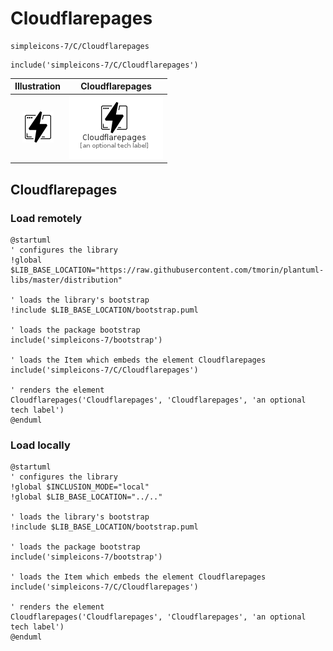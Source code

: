 # Cloudflarepages


```text
simpleicons-7/C/Cloudflarepages
```

```text
include('simpleicons-7/C/Cloudflarepages')
```



| Illustration | Cloudflarepages |
| :---: | :---: |
| ![illustration for Illustration](../../simpleicons-7/C/Cloudflarepages.png) | ![illustration for Cloudflarepages](../../simpleicons-7/C/Cloudflarepages.Local.png) |




## Cloudflarepages

### Load remotely
```plantuml
@startuml
' configures the library
!global $LIB_BASE_LOCATION="https://raw.githubusercontent.com/tmorin/plantuml-libs/master/distribution"

' loads the library's bootstrap
!include $LIB_BASE_LOCATION/bootstrap.puml

' loads the package bootstrap
include('simpleicons-7/bootstrap')

' loads the Item which embeds the element Cloudflarepages
include('simpleicons-7/C/Cloudflarepages')

' renders the element
Cloudflarepages('Cloudflarepages', 'Cloudflarepages', 'an optional tech label')
@enduml
```

### Load locally
```plantuml
@startuml
' configures the library
!global $INCLUSION_MODE="local"
!global $LIB_BASE_LOCATION="../.."

' loads the library's bootstrap
!include $LIB_BASE_LOCATION/bootstrap.puml

' loads the package bootstrap
include('simpleicons-7/bootstrap')

' loads the Item which embeds the element Cloudflarepages
include('simpleicons-7/C/Cloudflarepages')

' renders the element
Cloudflarepages('Cloudflarepages', 'Cloudflarepages', 'an optional tech label')
@enduml
```

